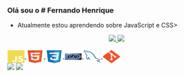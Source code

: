 ### Olá sou o # Fernando Henrique

- Atualmente estou aprendendo sobre JavaScript e CSS>
<div align="center">
  <a href="https://github.com/fernandomk6">
  <img height="180em" src="https://github-readme-stats.vercel.app/api?username=fernandomk6&show_icons=true&theme=synthwave&include_all_commits=true&count_private=true"/>
  <img height="180em" src="https://github-readme-stats.vercel.app/api/top-langs/?username=fernandomk6&layout=compact&langs_count=7&theme=synthwave"/>
</div>
  
<div><br>
  <img align="center" alt="" height="30" width="40" margin="0 40px" src="https://raw.githubusercontent.com/devicons/devicon/master/icons/javascript/javascript-plain.svg">
  <img align="center" alt="" height="30" width="40" margin="0 40px" src="https://raw.githubusercontent.com/devicons/devicon/master/icons/html5/html5-original.svg">
  <img align="center" alt="" height="30" width="40" margin="0 40px" src="https://raw.githubusercontent.com/devicons/devicon/master/icons/css3/css3-original.svg">
  <img align="center" alt="" height="30" width="40" margin="0 40px" src="https://raw.githubusercontent.com/devicons/devicon/master/icons/php/php-original.svg">
  <img align="center" alt="" height="30" width="40" margin="0 40px" src="https://raw.githubusercontent.com/devicons/devicon/master/icons/mysql/mysql-original.svg">
  <img align="center" alt="" height="30" width="40" margin="0 40px" src="https://raw.githubusercontent.com/devicons/devicon/master/icons/git/git-original.svg">
</div>
  
 <div> 
  <a href = "mailto:fernandomk6@gmail.com"><img src="https://img.shields.io/badge/-Gmail-%23333?style=for-the-badge&logo=gmail&logoColor=white" target="_blank"></a>
  <a href="https://www.linkedin.com/in/fernando-henrique-0558bb203/" target="_blank"><img src="https://img.shields.io/badge/-LinkedIn-%230077B5?style=for-the-badge&logo=linkedin&logoColor=white" target="_blank"></a>  
</div>


